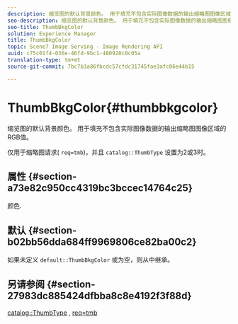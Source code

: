 ```yaml
---
description: 缩览图的默认背景颜色。 用于填充不包含实际图像数据的输出缩略图图像区域的RGB值。
seo-description: 缩览图的默认背景颜色。 用于填充不包含实际图像数据的输出缩略图图像区域的RGB值。
seo-title: ThumbBkgColor
solution: Experience Manager
title: ThumbBkgColor
topic: Scene7 Image Serving - Image Rendering API
uuid: c75c01f4-036e-46fd-9bc1-480920c0c05a
translation-type: tm+mt
source-git-commit: 7bc7b3a86fbcdc57cfdc31745fae3afc06e44b15

---
```



# ThumbBkgColor{#thumbbkgcolor}

缩览图的默认背景颜色。 用于填充不包含实际图像数据的输出缩略图图像区域的RGB值。

仅用于缩略图请求( `req=tmb`)，并且 `catalog::ThumbType` 设置为2或3时。

## 属性 {#section-a73e82c950cc4319bc3bccec14764c25}

颜色.

## 默认 {#section-b02bb56dda684ff9969806ce82ba00c2}

如果未定义 `default::ThumbBkgColor` 或为空，则从中继承。

## 另请参阅 {#section-27983dc885424dfbba8c8e4192f3f88d}

[catalog::ThumbType](../../../../../is-api/image-catalog/image-serving-api-ref/c-image-catalog-reference/c-image-svg-data-reference/c-image-data-reference/r-thumbtype-cat.md#reference-41149ddffc8749cba2f8d9c8e2611e03) , [req=tmb](../../../../../is-api/http-ref/image-serving-api-ref/c-http-protocol-reference/c-command-reference/r-req/r-req.md#reference-907cdb4a97034db7ad94695f25552e76)
